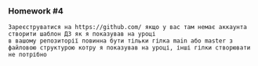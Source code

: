 ### Homework #4
    Зареєструватися на https://github.com/ якщо у вас там немає аккаунта
    створити шаблон ДЗ як я показував на уроці 
    в вашому репозиторії повинна бути тільки гілка main або master з файловою структурою котру я показував на уроці, інші гілки створювати не потрібно 